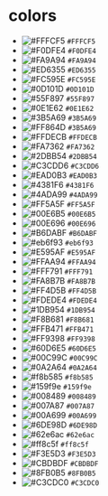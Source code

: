 # colors

- ![#FFFCF5](https://placehold.it/15/FFFCF5/000000?text=+) `#FFFCF5`
- ![#F0DFE4](https://placehold.it/15/F0DFE4/000000?text=+) `#F0DFE4`
- ![#FA9A94](https://placehold.it/15/FA9A94/000000?text=+) `#FA9A94`
- ![#ED6355](https://placehold.it/15/ED6355/000000?text=+) `#ED6355`
- ![#FC595E](https://placehold.it/15/FC595E/000000?text=+) `#FC595E`
- ![#0D101D](https://placehold.it/15/0D101D/000000?text=+) `#0D101D`
- ![#55F897](https://placehold.it/15/55F897/000000?text=+) `#55F897`
- ![#0E1E62](https://placehold.it/15/0E1E62/000000?text=+) `#0E1E62`
- ![#3B5A69](https://placehold.it/15/3B5A69/000000?text=+) `#3B5A69`
- ![#FF864D](https://placehold.it/15/FF864D/000000?text=+) `#3B5A69`
- ![#FFDECB](https://placehold.it/15/FFDECB/000000?text=+) `#FFDECB`
- ![#FA7362](https://placehold.it/15/FA7362/000000?text=+) `#FA7362`
- ![#2DBB54](https://placehold.it/15/2DBB54/000000?text=+) `#2DBB54`
- ![#C3CDD6](https://placehold.it/15/C3CDD6/000000?text=+) `#C3CDD6`
- ![#EAD0B3](https://placehold.it/15/EAD0B3/000000?text=+) `#EAD0B3`
- ![#4381F6](https://placehold.it/15/4381F6/000000?text=+) `#4381F6`
- ![#4ADA99](https://placehold.it/15/4ADA99/000000?text=+) `#4ADA99`
- ![#FF5A5F](https://placehold.it/15/FF5A5F/000000?text=+) `#FF5A5F`
- ![#00E6B5](https://placehold.it/15/00E6B5/000000?text=+) `#00E6B5`
- ![#00E696](https://placehold.it/15/00E696/000000?text=+) `#00E696`
- ![#B6DABF](https://placehold.it/15/B6DABF/000000?text=+) `#B6DABF`
- ![#eb6f93](https://placehold.it/15/eb6f93/000000?text=+) `#eb6f93`
- ![#E595AF](https://placehold.it/15/E595AF/000000?text=+) `#E595AF`
- ![#FFAA94](https://placehold.it/15/FFAA94/000000?text=+) `#FFAA94`
- ![#FFF791](https://placehold.it/15/FFF791/000000?text=+) `#FFF791`
- ![#FA8B7B](https://placehold.it/15/FA8B7B/000000?text=+) `#FA8B7B`
- ![#FF4D5B](https://placehold.it/15/FF4D5B/000000?text=+) `#FF4D5B`
- ![#FDEDE4](https://placehold.it/15/FDEDE4/000000?text=+) `#FDEDE4`
- ![#1DB954](https://placehold.it/15/1DB954/000000?text=+) `#1DB954`
- ![#F8B681](https://placehold.it/15/F8B681/000000?text=+) `#F8B681`
- ![#FFB471](https://placehold.it/15/FFB471/000000?text=+) `#FFB471`
- ![#FF9398](https://placehold.it/15/FF9398/000000?text=+) `#FF9398`
- ![#60D6E5](https://placehold.it/15/60D6E5/000000?text=+) `#60D6E5`
- ![#00C99C](https://placehold.it/15/00C99C/000000?text=+) `#00C99C`
- ![#0A2A64](https://placehold.it/15/0A2A64/000000?text=+) `#0A2A64`
- ![#f8b585](https://placehold.it/15/f8b585/000000?text=+) `#f8b585`
- ![#159f9e](https://placehold.it/15/159f9e/000000?text=+) `#159f9e`
- ![#008489](https://placehold.it/15/008489/000000?text=+) `#008489`
- ![#007A87](https://placehold.it/15/007A87/000000?text=+) `#007A87`
- ![#00A699](https://placehold.it/15/00A699/000000?text=+) `#00A699`
- ![#6DE98D](https://placehold.it/15/6DE98D/000000?text=+) `#6DE98D`
- ![#62e6ac](https://placehold.it/15/62e6ac/000000?text=+) `#62e6ac`
- ![#ff8c5f](https://placehold.it/15/ff8c5f/000000?text=+) `#ff8c5f`
- ![#F3E5D3](https://placehold.it/15/F3E5D3/000000?text=+) `#F3E5D3`
- ![#CBDBDF](https://placehold.it/15/CBDBDF/000000?text=+) `#CBDBDF`
- ![#8FB0B5](https://placehold.it/15/8FB0B5/000000?text=+) `#8FB0B5`
- ![#C3CDC0](https://placehold.it/15/C3CDC0/000000?text=+) `#C3CDC0`
